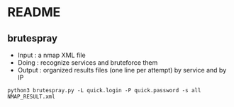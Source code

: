# README

## brutespray

- Input : a nmap XML file
- Doing : recognize services and bruteforce them
- Output : organized results files (one line per attempt) by service and by IP

```
python3 brutespray.py -L quick.login -P quick.password -s all NMAP_RESULT.xml
```
